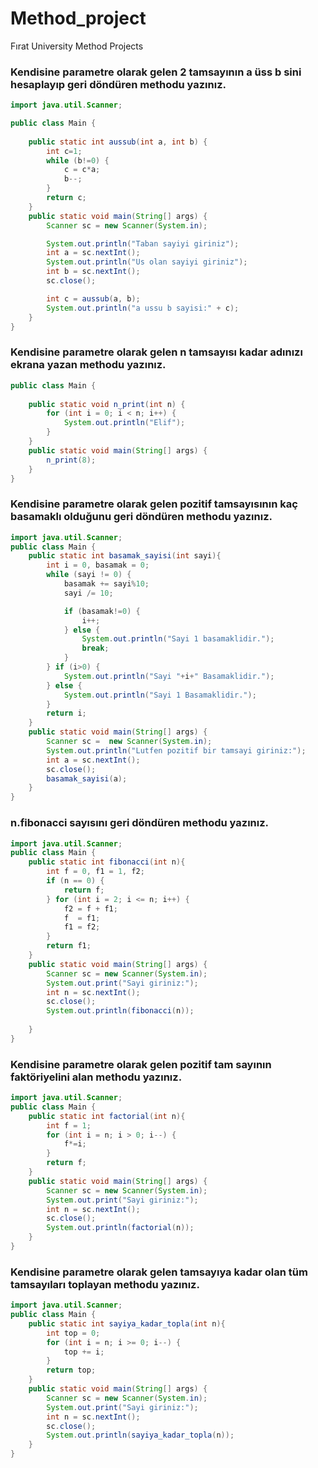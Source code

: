# Method_project
Fırat University Method Projects

### Kendisine parametre olarak gelen 2 tamsayının a üss b sini hesaplayıp geri döndüren methodu yazınız.

```java
import java.util.Scanner;

public class Main {
    
    public static int aussub(int a, int b) {
        int c=1;
        while (b!=0) {
            c = c*a;
            b--;
        }
        return c;
    }
    public static void main(String[] args) {
        Scanner sc = new Scanner(System.in);

        System.out.println("Taban sayiyi giriniz");
        int a = sc.nextInt();
        System.out.println("Us olan sayiyi giriniz");
        int b = sc.nextInt();
        sc.close();

        int c = aussub(a, b);
        System.out.println("a ussu b sayisi:" + c);
    }
}

```

### Kendisine parametre olarak gelen n tamsayısı kadar adınızı ekrana yazan methodu yazınız.
```java
public class Main {
    
    public static void n_print(int n) {
        for (int i = 0; i < n; i++) {
            System.out.println("Elif");
        }
    }
    public static void main(String[] args) {
        n_print(8);
    }
}
```
### Kendisine parametre olarak gelen pozitif tamsayısının kaç basamaklı olduğunu geri döndüren methodu yazınız.
```java
import java.util.Scanner;
public class Main {
    public static int basamak_sayisi(int sayi){
        int i = 0, basamak = 0;
        while (sayi != 0) {
            basamak += sayi%10;
            sayi /= 10;

            if (basamak!=0) {
                i++;
            } else {
                System.out.println("Sayi 1 basamaklidir.");
                break;
            }
        } if (i>0) {
            System.out.println("Sayi "+i+" Basamaklidir.");
        } else {
            System.out.println("Sayi 1 Basamaklidir.");
        }
        return i;
    }
    public static void main(String[] args) {
        Scanner sc =  new Scanner(System.in);
        System.out.println("Lutfen pozitif bir tamsayi giriniz:");
        int a = sc.nextInt();
        sc.close();
        basamak_sayisi(a);
    }
}
```
### n.fibonacci sayısını geri döndüren methodu yazınız.
```java
import java.util.Scanner;
public class Main {
    public static int fibonacci(int n){
        int f = 0, f1 = 1, f2;
        if (n == 0) {
            return f;
        } for (int i = 2; i <= n; i++) {
            f2 = f + f1;
            f  = f1;
            f1 = f2;
        }
        return f1;   
    }
    public static void main(String[] args) {
        Scanner sc = new Scanner(System.in);
        System.out.print("Sayi giriniz:");
        int n = sc.nextInt();
        sc.close();
        System.out.println(fibonacci(n));
        
    }
}

```
### Kendisine parametre olarak gelen pozitif tam sayının faktöriyelini alan methodu yazınız.
```java
import java.util.Scanner;
public class Main {
    public static int factorial(int n){
        int f = 1;
        for (int i = n; i > 0; i--) {
            f*=i;
        }
        return f;
    }
    public static void main(String[] args) {
        Scanner sc = new Scanner(System.in);
        System.out.print("Sayi giriniz:");
        int n = sc.nextInt();
        sc.close();
        System.out.println(factorial(n));
    }
}
```
### Kendisine parametre olarak gelen tamsayıya kadar olan tüm tamsayıları toplayan methodu yazınız.
```java
import java.util.Scanner;
public class Main {
    public static int sayiya_kadar_topla(int n){
        int top = 0;
        for (int i = n; i >= 0; i--) {
            top += i;
        }
        return top;
    }
    public static void main(String[] args) {
        Scanner sc = new Scanner(System.in);
        System.out.print("Sayi giriniz:");
        int n = sc.nextInt();
        sc.close();
        System.out.println(sayiya_kadar_topla(n));
    }
}
```
